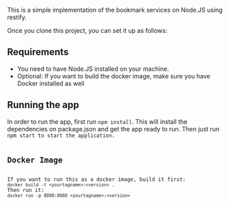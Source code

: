 This is a simple implementation of the bookmark services on Node.JS using restify.

Once you clone this project, you can set it up as follows:

<H2>Requirements</h2>
<ul>
<li>You need to have Node.JS installed on your machine.</li>
<li>Optional: If you want to build the docker image, make sure you have Docker installed as well</li>
</ul>

<h2>Running the app</h2>
In order to run the app, first run <code>npm install</code>.
This will install the dependencies on package.json and get the app ready to run.
Then just run <code>npm start</npm> to start the application.

<h2>Docker Image</h2>
If you want to run this as a docker image, build it first:
<code>docker build -t &lt;yourtagname&gt;:&lt;version&gt; .</code>
Then run it:
<code>docker run -p 8080:8080 &lt;yourtagname&gt;:&lt;version&gt;</code>


